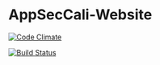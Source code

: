 AppSecCali-Website
==================

[![Code Climate](https://codeclimate.com/github/oreoshake/AppSecCali-Website.png)](https://codeclimate.com/github/oreoshake/AppSecCali-Website)

[![Build Status](https://travis-ci.org/oreoshake/AppSecCali-Website.png?branch=master)](https://travis-ci.org/oreoshake/AppSecCali-Website)
